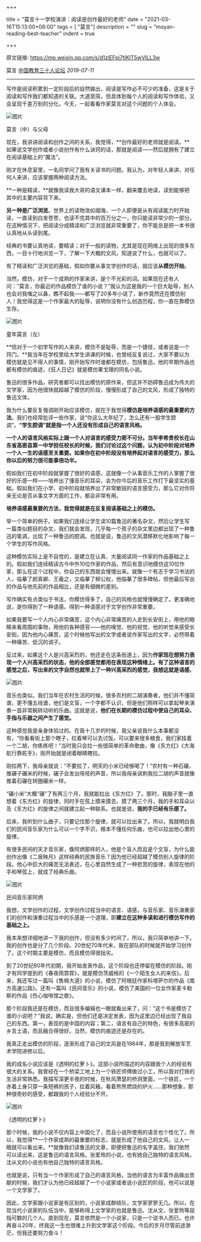 +++

title = "莫言十一学校演讲：阅读是创作最好的老师"
date = "2021-03-16T15:13:00+08:00"
tags = [ "莫言"]
description = ""
slug = "moyan-reading-best-teacher"
indent = true

+++

原文链接: https://mp.weixin.qq.com/s/d1zlEFpi7tIKIT5wVILL3w

莫言 [中国教育三十人论坛](javascript:void(0);) *2019-07-11*

------

写作是阅读积累到一定阶段后的自然输出，阅读是写作必不可少的准备，这是关于阅读和写作我们都知道的关联。大道至简，但具体到每个人的阅读和写作体验，又会呈现千差万别的分化。今天，一起看看作家莫言对这个问题的个人体会。



![图片](https://github.com/worldofrorrim/worldofrorrim.github.io/blob/master/static/images/moyan1.jpg?raw=true)

莫言（中）与父母



现在，我讲讲阅读和创作之间的关系，我觉得，**创作最好的老师就是阅读。**如果说文学创作或者小说创作有什么诀窍的话，那就是阅读——然后就拥有了建立在阅读基础上的“魔法”。



刚才在休息室里，一名同学问了我有关读书的问题。我认为，对年轻人来讲，对任何人来讲，应该掌握两种阅读方法。



**一种是精读，**就像我读我大哥的语文课本一样，翻来覆去地读，读到能够把其中的主要内容背下来。



**另一种是广泛浏览**。世界上的读物浩如烟海，一个人即便是从有阅读能力时开始读，一直读到白发苍苍，也读不完其中的百万分之一，你只能读非常少的一部分。在这种情况下，把阅读分成精读和广泛浏览就非常重要了，你不能总是把一本书很认真地从头读到尾。



经典的书要认真地读，要精读；对于一般的读物，尤其是现在网络上出现的很多东西，一目十行地浏览一下，了解一下大概的文风，知道说了什么，也就可以了。



有了精读和广泛浏览的基础，假如你要从事文学创作的话，就应该**从模仿开始**。



当然，模仿，对于一个成熟的作家来讲，是个不光彩的词。如果现在还有人问：“莫言，你最近的作品模仿了谁的小说？”我认为这是我的一个巨大耻辱，别人也会对我嗤之以鼻，瞧不起我——都写了20多年小说了，新作竟然还在模仿别人！我觉得这是一个作家最大的耻辱，说明你没有什么创造历程，你一直在靠模仿生存。

![图片](https://github.com/worldofrorrim/worldofrorrim.github.io/blob/master/static/images/moyan2.jpg?raw=true)

童年莫言（左）



**但对于一个初学写作的人来讲，模仿不是耻辱，而是一个捷径，或者说是一个窍门。**我当年在学校里给大学生讲课的时候，也曾经反复说过，大家不要以为模仿就是见不得人的事情，刚开始写作时谁都在模仿，包括鲁迅，他的早期作品也都有模仿的痕迹，《狂人日记》就是模仿果戈理的同名小说。



鲁迅的很多作品，研究者都可以找出模仿的原作来，但这并不妨碍鲁迅成为伟大的文学家，因为他很快就超越了模仿的阶段，慢慢形成了自己的文风，形成了独特的鲁迅文体。



我为什么要反复强调刚开始应该模仿，就在于我觉得**模仿是培养语感的最重要的方法**。我们也经常批评一些作家，说“你这么大年纪了，怎么还有一股学生腔调”。**“学生腔调”就是指一个人还没有形成自己的语言风格。**



**一个人的语言风格实际上跟一个人对语言的感受力密不可分。**当年李希贵校长在山东省高密县第一中学担任校长的时候，我们讨论过这个问题，认为**初中阶段对培养一个人一生的语感至关重要。如果你在初中阶段没有培养起对语言的感受力，那么你以后的努力很可能事倍功半。**



假如我们在初中阶段就掌握了很好的语感，这就像一个从事音乐工作的人掌握了很好的乐感一样——培养出了懂音乐的耳朵，会为你今后的音乐工作打下最坚实的基础。假如我们在小学、初中阶段就培养出了非常敏锐的语言感受力，那么它对你将来无论是否从事文字方面的工作，都会非常有用。



**培养语感最重要的方法，我觉得就是在反复阅读基础之上的模仿。**



举一个简单的例子。如果我们连续让学生读10篇鲁迅的著名杂文，然后让学生写一篇类似题目的杂文，我们就会发现，几乎每一个孩子的杂文里边都出现了一种鲁迅的笔调，出现了一种鲁迅的腔调。也就是说，鲁迅的文风潜移默化地影响了每一个学生的写作风格。



这种模仿实际上是不自觉的，是建立在认真、大量阅读同一作家的作品基础之上的。假如我们连续精读古今中外10位作家的作品，然后有意识地模仿这10位作家，那么在这个过程中，你自己的东西就会慢慢出来。就像一个有志于学习书法的人，临摹了颜真卿、王羲之，又临摹了柳公权，他临摹了很多碑帖，但他最后写出的作品与他先前的作品相比，还是有细微的差别。



写作确实有点类似于书法，你模仿得多了，自己的风格也就慢慢确定了。更准确地说，是你得到了一种语感。得到一种语感对于文学创作非常重要。



如果我要写一个人内心非常痛苦，这个内心非常痛苦的人走到长安街上，用他的眼睛来看周围的事物，用他的各种感官——他的嗅觉、他的视觉、他的听觉来感受长安街。因为他内心痛苦，这个时候他写出的文字或者说作家写出的文字，必然带着一种痛苦、低沉的调子。



反过来，如果这个人是兴高采烈的，他还走在这条街道上，因为**作家现在想努力表现一个人兴高采烈的状态，他的全部感觉都用在表现这种情绪上。**有了这种语言的感觉之后，写出来的文字自然也就带上了一种兴高采烈的感觉，我想**这就是语感**。

![图片](https://github.com/worldofrorrim/worldofrorrim.github.io/blob/master/static/images/moyan3.jpg?raw=true)



音乐也类似。我们当年在农村生活的时候，很多农村的二胡演奏者，他们并不懂简谱，更不懂五线谱，他们是文盲，一个字都不认识，但是他们照样可以拿起琴来演奏一首非常婉转动听的乐曲。这就是说，**他们在长期的模仿过程中使自己的耳朵、手指与乐器之间产生了感觉。**



这种感觉我是亲身体验过的。在我十几岁的时候，我父亲说我什么本事都没有，“你看看街上那个瞎子，拉着琴可以去讨饭，可以要来很多粮食，我们家挂着一个二胡，你练练吧！”当时我只会拉一些很简单的革命歌曲，像《东方红》《大海航行靠舵手》，刚开始就是闭着眼睛瞎拉。



刚拉两下，我母亲就说：“不要拉了，明天的小米已经够喝了！”农村有一种石碾，推碾子碾米的时候，碾子会发出吱吱的声音，所以我母亲讽刺我拉二胡的声音就像推着石碾在转圈碾米一样。



“碾小米”大概“碾”了有两三个月，我就能拉出《东方红》了。那时，我脑子里一直想着《东方红》的旋律，同时手在弦上摸来摸去，摸了两三个月，我的手和耳朵以及《东方红》的旋律之间就建立起一种联系。也就是说，**我的手已经有乐感了。**

 

后来，我听到什么曲子，只要记住那个旋律，就可以拉出来了。所以，我就明白我们的民间音乐家为什么可以一个字不识，根本不懂任何乐曲，也可以拉出他心里的旋律。



有很多民间的天才音乐家，像阿炳那样的人，他是个盲人而且是个文盲，为什么能创作出像《二泉映月》这样经典的民族音乐？因为他已经超越了模仿别人旋律的阶段。他心中巨大的痛苦无法表述，在心里自然生成了一种悲苦的旋律，表现在他的手和琴弦上，就成了经典乐曲。

![图片](https://github.com/worldofrorrim/worldofrorrim.github.io/blob/master/static/images/moyan5.jpg?raw=true)

民间音乐家阿炳



我想，文学创作的过程，文学创作过程当中的语言、语感，与音乐家、音乐演奏家们的创作和演奏过程当中的乐感是一个道理，即**建立在这种多读和进行模仿写作的基础之上。**



我本来想详细地讲一下我的创作，但没有多少时间了，所以，我只简单地讲一下。我的创作也是分了几个阶段。20世纪70年代末，我在部队的时候就开始学习创作了。这个时期主要是模仿，而且模仿得很拙劣。

 

到了20世纪80年代初期，我开始发表作品，这个阶段也还停留在模仿的阶段。刚才有同学提到的《春夜雨霏霏》，就是模仿茨威格的《一个陌生女人的来信》。后来，我还写过一篇叫《售棉大道》的小说，模仿了阿根廷作家科塔萨尔的作品《南方高速公路》。还有一篇叫《民间音乐》的小说，模仿了美国的一位女作家麦卡勒斯的作品《伤心咖啡馆之歌》。



那个阶段我还是在模仿，而且很多编辑也一眼就看出来了，问：“这个书是模仿了谁的小说吧？”我说，确实是，但他们还是决定发表，因为这里边已经出现了我自己的东西。第一，表现的是中国的内容；第二，语言有自己的特色，有很多高密的乡言土语，而且融合得很好。当然，模仿的痕迹还是存在的。



我真正走出模仿的阶段，逐渐形成了自己的文风是在1984年，那是我到解放军艺术学院进修以后。



我的成名小说应该是《透明的红萝卜》。这部小说所描述的内容跟我个人的经验有很大的关系。我曾经在一个桥梁工地上为一个铁匠师傅做过小工，所以我对打铁的生活非常熟悉。我描写深更半夜的时候，在秋风萧瑟的桥洞里面，一个铁匠，一个赤着上身只穿一条短裤的孩子，拉着风箱，看着熊熊燃烧的炉火……那种想象，那种很奇妙的感受，都跟我的个人经验分不开。

![图片](https://github.com/worldofrorrim/worldofrorrim.github.io/blob/master/static/images/moyan6.jpg?raw=true)

《透明的红萝卜》

那个时候，我的小说不仅内容上中国化了，而且小说所使用的语言也个性化了。所以，我觉得**一个作家成熟的最重要的标志，就是形成了他自己的文风，让人一眼就可以看出来。**就像我们读鲁迅的文章，即便把鲁迅的名字盖住，我们依然可以读出来，这是鲁迅的语言风格。张爱玲的小说，也有她自己独特的语言风格。沈从文的小说也有他自己独特的语言风格。



也就是说，只有当一个作家形成了自己的语言风格，当他的语言为丰富作品做出贡献的时候，我们才认为他已经超越了一个小说家或者说小说匠的阶段，他可以说是一个文学家了。



因此，文学家跟小说家是有区别的，小说家成群结队，文学家寥寥无几。所以，在现当代小说家的队伍当中，能够称得上文学家的也就是鲁迅、沈从文、张爱玲等屈指可数的几个人。直到现在，莫言依然是一个小说家，只是一个说书人而已。也许再奋斗20年，终我这一生也很难上升到文学家这个阶段。今后的岁月尽管前途渺茫，但我还要努力奋斗！